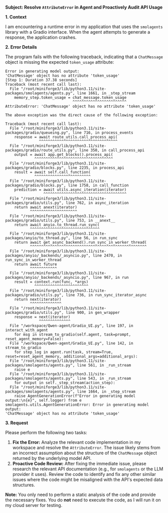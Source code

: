 **Subject: Resolve `AttributeError` in Agent and Proactively Audit API Usage**

**1. Context**

I am encountering a runtime error in my application that uses the `smolagents` library with a Gradio interface. When the agent attempts to generate a response, the application crashes.

**2. Error Details**

The program fails with the following traceback, indicating that a `ChatMessage` object is missing the expected `token_usage` attribute:

```
Error in generating model output:
'ChatMessage' object has no attribute 'token_usage'
[Step 1: Duration 37.38 seconds]
Traceback (most recent call last):
  File "/root/miniforge3/lib/python3.11/site-packages/smolagents/agents.py", line 1661, in _step_stream
    memory_step.token_usage = chat_message.token_usage
                              ^^^^^^^^^^^^^^^^^^^^^^^^
AttributeError: 'ChatMessage' object has no attribute 'token_usage'

The above exception was the direct cause of the following exception:

Traceback (most recent call last):
  File "/root/miniforge3/lib/python3.11/site-packages/gradio/queueing.py", line 716, in process_events
    response = await route_utils.call_process_api(
               ^^^^^^^^^^^^^^^^^^^^^^^^^^^^^^^^^^^
  File "/root/miniforge3/lib/python3.11/site-packages/gradio/route_utils.py", line 350, in call_process_api
    output = await app.get_blocks().process_api(
             ^^^^^^^^^^^^^^^^^^^^^^^^^^^^^^^^^^^
  File "/root/miniforge3/lib/python3.11/site-packages/gradio/blocks.py", line 2235, in process_api
    result = await self.call_function(
             ^^^^^^^^^^^^^^^^^^^^^^^^^
  File "/root/miniforge3/lib/python3.11/site-packages/gradio/blocks.py", line 1758, in call_function
    prediction = await utils.async_iteration(iterator)
                 ^^^^^^^^^^^^^^^^^^^^^^^^^^^^^^^^^^^^^
  File "/root/miniforge3/lib/python3.11/site-packages/gradio/utils.py", line 762, in async_iteration
    return await anext(iterator)
           ^^^^^^^^^^^^^^^^^^^^^
  File "/root/miniforge3/lib/python3.11/site-packages/gradio/utils.py", line 753, in __anext__
    return await anyio.to_thread.run_sync(
           ^^^^^^^^^^^^^^^^^^^^^^^^^^^^^^^
  File "/root/miniforge3/lib/python3.11/site-packages/anyio/to_thread.py", line 56, in run_sync
    return await get_async_backend().run_sync_in_worker_thread(
           ^^^^^^^^^^^^^^^^^^^^^^^^^^^^^^^^^^^^^^^^^^^^^^^^^^^^
  File "/root/miniforge3/lib/python3.11/site-packages/anyio/_backends/_asyncio.py", line 2470, in run_sync_in_worker_thread
    return await future
           ^^^^^^^^^^^^
  File "/root/miniforge3/lib/python3.11/site-packages/anyio/_backends/_asyncio.py", line 967, in run
    result = context.run(func, *args)
             ^^^^^^^^^^^^^^^^^^^^^^^^
  File "/root/miniforge3/lib/python3.11/site-packages/gradio/utils.py", line 736, in run_sync_iterator_async
    return next(iterator)
           ^^^^^^^^^^^^^^
  File "/root/miniforge3/lib/python3.11/site-packages/gradio/utils.py", line 900, in gen_wrapper
    response = next(iterator)
               ^^^^^^^^^^^^^^
  File "/workspace/Qwen-agent/Gradio_UI.py", line 197, in interact_with_agent
    for msg in stream_to_gradio(self.agent, task=prompt, reset_agent_memory=False):
  File "/workspace/Qwen-agent/Gradio_UI.py", line 142, in stream_to_gradio
    for step_log in agent.run(task, stream=True, reset=reset_agent_memory, additional_args=additional_args):
  File "/root/miniforge3/lib/python3.11/site-packages/smolagents/agents.py", line 561, in _run_stream
    raise e
  File "/root/miniforge3/lib/python3.11/site-packages/smolagents/agents.py", line 543, in _run_stream
    for output in self._step_stream(action_step):
  File "/root/miniforge3/lib/python3.11/site-packages/smolagents/agents.py", line 1664, in _step_stream
    raise AgentGenerationError(f"Error in generating model output:\n{e}", self.logger) from e
smolagents.utils.AgentGenerationError: Error in generating model output:
'ChatMessage' object has no attribute 'token_usage'
```

**3. Request**

Please perform the following two tasks:

1.  **Fix the Error:** Analyze the relevant code implementation in my workspace and resolve the `AttributeError`. The issue likely stems from an incorrect assumption about the structure of the `ChatMessage` object returned by the underlying model API.
2.  **Proactive Code Review:** After fixing the immediate issue, please research the relevant API documentation (e.g., for `smolagents` or the LLM provider it uses). Review the code to identify and fix any other similar issues where the code might be misaligned with the API's expected data structures.

**Note:** You only need to perform a static analysis of the code and provide the necessary fixes. You do **not** need to execute the code, as I will run it on my cloud server for testing.
